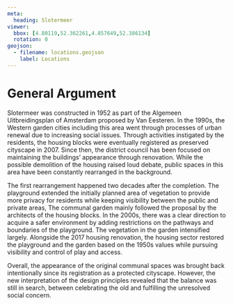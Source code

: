 ```yaml
---
meta:
  heading: Slotermeer
viewer:
  bbox: [4.80119,52.362261,4.857649,52.386134]
  rotation: 0
geojson:
  - filename: locations.geojson
    label: Locations
---
```

# General Argument
Slotermeer was constructed in 1952 as part of the Algemeen Uitbreidingsplan of Amsterdam proposed by Van Eesteren. In the 1990s, the Western garden cities including this area went through processes of urban renewal due to increasing social issues. Through activities instigated by the residents, the housing blocks were eventually registered as preserved cityscape in 2007. Since then, the district council has been focused on maintaining the buildings’ appearance through renovation. While the possible demolition of the housing raised loud debate, public spaces in this area have been constantly rearranged in the background.

The first rearrangement happened two decades after the completion. The playground extended the initially planned area of vegetation to provide more privacy for residents while keeping visibility between the public and private areas, The communal garden mainly followed the proposal by the architects of the housing blocks. In the 2000s, there was a clear direction to acquire a safer environment by adding restrictions on the pathways and boundaries of the playground. The vegetation in the garden intensified largely. Alongside the 2017 housing renovation, the housing sector restored the playground and the garden based on the 1950s values while pursuing visibility and control of play and access.

Overall, the appearance of the original communal spaces was brought back intentionally since its registration as a protected cityscape. However, the new interpretation of the design principles revealed that the balance was still in search, between celebrating the old and fulfilling the unresolved social concern.
